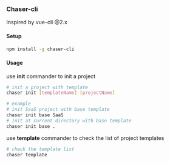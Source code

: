### Chaser-cli

Inspired by vue-cli @2.x

#### Setup

```bash
npm install -g chaser-cli
```

#### Usage

use **init** commander to init a project

```bash
# init a project with template
chaser init [templateName] [projectName]

# example
# init SaaS project with base template
chaser init base SaaS
# init at current directory with base template
chaser init base .
```

use **template** commander to check the list of project templates

```bash
# check	the template list
chaser template
```


